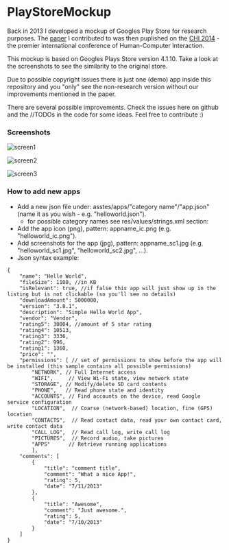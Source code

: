 # PlayStoreMockup

Back in 2013 I developed a mockup of Googles Play Store for research purposes. The [paper](http://dl.acm.org/citation.cfm?id=2556978) I contributed to was then puplished on the [CHI 2014](http://chi2014.acm.org/) - the premier international conference of Human-Computer Interaction.

This mockup is based on Googles Plays Store version 4.1.10. Take a look at the screenshots to see the similarity to the original store. 

Due to possible copyright issues there is just one (demo) app inside this repository and you "only" see the non-research version without our improvements mentioned in the paper.

There are several possible improvements. Check the issues here on github and the //TODOs in the code for some ideas. Feel free to contribute :)


### Screenshots

![screen1](https://cloud.githubusercontent.com/assets/2598617/4063039/a9917226-2e04-11e4-94a2-53883e2ff037.png)

![screen2](https://cloud.githubusercontent.com/assets/2598617/4063043/ae1e4e4a-2e04-11e4-8147-eec327a2e03c.png)

![screen3](https://cloud.githubusercontent.com/assets/2598617/4063045/b11ed27c-2e04-11e4-9521-a494d21ff6c6.png)


### How to add new apps
* Add a new json file under: asstes/apps/"category name"/"app.json" (name it as you wish - e.g. "helloworld.json").
  * for possible category names see res/values/strings.xml section: <!-- Categories: Apps -->
* Add the app icon (png), pattern: appname_ic.png (e.g. "helloworld_ic.png").
* Add screenshots for the app (jpg), pattern: appname_sc1.jpg (e.g. "helloworld_sc1.jpg", "helloworld_sc2.jpg", ...).
* Json syntax example:
```
{
    "name": "Helle World",
    "fileSize": 1100, //in KB
    "isRelevant": true, //if false this app will just show up in the listing but is not clickable (so you'll see no details)
    "downloadAmount": 5000000,
    "version": "3.8.1",
    "description": "Simple Hello World App",
    "vendor": "Vendor",
    "rating5": 30004, //amount of 5 star rating
    "rating4": 10513,
    "rating3": 3336,
    "rating2": 996,
    "rating1": 1360,
    "price": "",
    "permissions": [ // set of permissions to show before the app will be installed (this sample contains all possible permissions)
		"NETWORK", // Full Internet access
		"WIFI",		// View Wi-Fi state, view network state
		"STORAGE", // Modify/delete SD card contents
		"PHONE",   // Read phone state and identity
		"ACCOUNTS",	// Find accounts on the device, read Google service configuration
		"LOCATION",  // Coarse (network-based) location, fine (GPS) location
		"CONTACTS",  // Read contact data, read your own contact card, write contact data
		"CALL_LOG",  // Read call log, write call log
		"PICTURES",  // Record audio, take pictures
		"APPS"		// Retrieve running applications
        ],
    "comments": [
        {
        	"title": "comment title",
            "comment": "What a nice App!",
            "rating": 5,
            "date": "7/11/2013"				
        },
        {
        	"title": "Awesome",
            "comment": "Just awesome.",
            "rating": 5,
            "date": "7/10/2013"
        }
    ]
}
```
